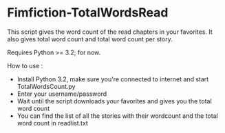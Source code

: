 Fimfiction-TotalWordsRead
=========================

This script gives the word count of the read chapters in your favorites. It also gives total word count and total word count per story.

Requires Python >= 3.2; for now.

How to use :
- Install Python 3.2, make sure you're connected to internet and start TotalWordsCount.py
- Enter your username/password
- Wait until the script downloads your favorites and gives you the total word count
- You can find the list of all the stories with their wordcount and the total word count in readlist.txt
